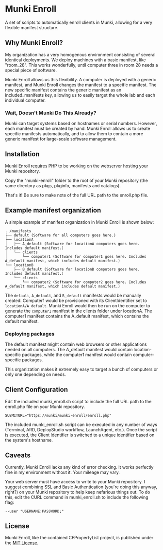 # Munki Enroll

A set of scripts to automatically enroll clients in Munki, allowing for a very flexible manifest structure.

## Why Munki Enroll?

My organization has a very homogenous environment consisting of several identical deployments. We deploy machines with a basic manifest, like "room_28". This works wonderfully, until computer three in room 28 needs a special piece of software.

Munki Enroll allows us this flexibility. A computer is deployed with a generic manifest, and Munki Enroll changes the manifest to a specific manifest. The new specific manifest contains the generic manifest as an included_manifests key, allowing us to easily target the whole lab and each individual computer.

### Wait, Doesn't Munki Do This Already?

Munki can target systems based on hostnames or serial numbers. However, each manifest must be created by hand. Munki Enroll allows us to create specific manifests automatically, and to allow them to contain a more generic manifest for large-scale software management.

## Installation

Munki Enroll requires PHP to be working on the webserver hosting your Munki repository.

Copy the "munki-enroll" folder to the root of your Munki repository (the same directory as pkgs, pkginfo, manifests and catalogs). 

That's it! Be sure to make note of the full URL path to the enroll.php file.

## Example manifest organization

A simple example of manifest organization in Munki Enroll is shown below:

    . /manifests
    ├── default (Software for all computers goes here.)
    ├── locationA
    │   ├── A_default (Software for locationA computers goes here. Includes default manifest.)
    │   └── clients
    │       └── computer1 (Software for computer1 goes here. Includes A_default manifest, which includes default manifest.)
    └── locationB
        ├── B_default (Software for locationB computers goes here. Includes default manifest.)
        └── clients
            └── computer2 (Software for computer2 goes here. Includes A_default manifest, which includes default manifest.)

The `default`, `A_default`, and `B_default` manifests would be manually created. Computer1 would be provisioned with its ClientIdentifier set to `locationA/A_default`. Munki Enroll would then be run on the computer to generate the `computer1` manifest in the clients folder under locationA. The computer1 manifest contains the A_default manifest, which contains the default manifest.

### Deploying packages

The default manifest might contain web browsers or other applications needed on all computers. The A_default manifest would contain location-specific packages, while the computer1 manifest would contain computer-specific packages.

This organization makes it extremely easy to target a bunch of computers or only one depending on needs.

## Client Configuration

Edit the included munki_enroll.sh script to include the full URL path to the enroll.php file on your Munki repository.

	SUBMITURL="https://munki/munki-enroll/enroll.php"

The included munki_enroll.sh script can be executed in any number of ways (Terminal, ARD, DeployStudio workflow, LaunchAgent, etc.). Once the script is executed, the Client Identifier is switched to a unique identifier based on the system's hostname.

## Caveats

Currently, Munki Enroll lacks any kind of error checking. It works perfectly fine in my environment without it. Your mileage may vary.

Your web server must have access to write to your Munki repository. I suggest combining SSL and Basic Authentication (you're doing this anyway, right?) on your Munki repository to help keep nefarious things out. To do this, edit the CURL command in munki_enroll.sh to include the following flag:

	--user "USERNAME:PASSWORD;" 

## License

Munki Enroll, like the contained CFPropertyList project, is published under the [MIT License](http://www.opensource.org/licenses/mit-license.php).
